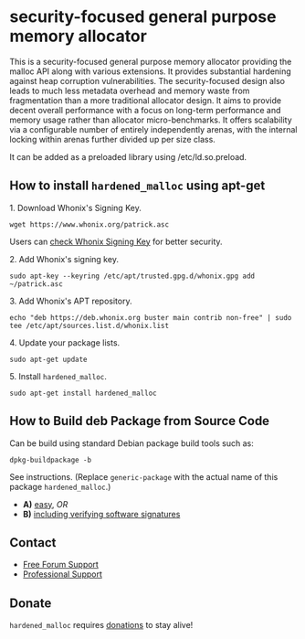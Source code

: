 # security-focused general purpose memory allocator #

This is a security-focused general purpose memory allocator providing the
malloc API along with various extensions. It provides substantial hardening
against heap corruption vulnerabilities. The security-focused design also
leads to much less metadata overhead and memory waste from fragmentation than
a more traditional allocator design. It aims to provide decent overall
performance with a focus on long-term performance and memory usage rather than
allocator micro-benchmarks. It offers scalability via a configurable number of
entirely independently arenas, with the internal locking within arenas further
divided up per size class.

It can be added as a preloaded library using /etc/ld.so.preload.
## How to install `hardened_malloc` using apt-get ##

1\. Download Whonix's Signing Key.

```
wget https://www.whonix.org/patrick.asc
```

Users can [check Whonix Signing Key](https://www.whonix.org/wiki/Whonix_Signing_Key) for better security.

2\. Add Whonix's signing key.

```
sudo apt-key --keyring /etc/apt/trusted.gpg.d/whonix.gpg add ~/patrick.asc
```

3\. Add Whonix's APT repository.

```
echo "deb https://deb.whonix.org buster main contrib non-free" | sudo tee /etc/apt/sources.list.d/whonix.list
```

4\. Update your package lists.

```
sudo apt-get update
```

5\. Install `hardened_malloc`.

```
sudo apt-get install hardened_malloc
```

## How to Build deb Package from Source Code ##

Can be build using standard Debian package build tools such as:

```
dpkg-buildpackage -b
```

See instructions. (Replace `generic-package` with the actual name of this package `hardened_malloc`.)

* **A)** [easy](https://www.whonix.org/wiki/Dev/Build_Documentation/generic-package/easy), _OR_
* **B)** [including verifying software signatures](https://www.whonix.org/wiki/Dev/Build_Documentation/generic-package)

## Contact ##

* [Free Forum Support](https://forums.whonix.org)
* [Professional Support](https://www.whonix.org/wiki/Professional_Support)

## Donate ##

`hardened_malloc` requires [donations](https://www.whonix.org/wiki/Donate) to stay alive!
